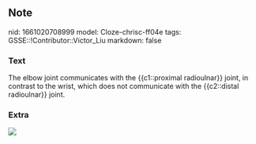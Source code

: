 ## Note
nid: 1661020708999
model: Cloze-chrisc-ff04e
tags: GSSE::!Contributor::Victor_Liu
markdown: false

### Text
The elbow joint communicates with the {{c1::proximal radioulnar}} joint, in contrast to the wrist, which does not communicate with the {{c2::distal radioulnar}} joint.

### Extra
<img src="paste-d44fcf9e1903b9db6a0c343e61317647483c826d.jpg">
